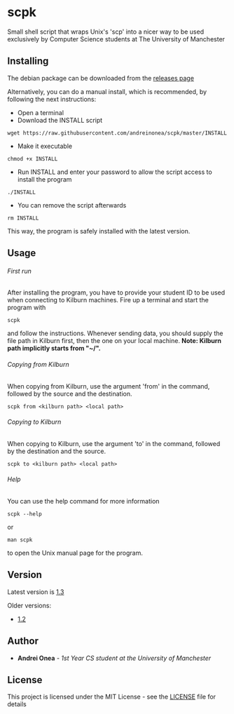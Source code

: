 # scpk

Small shell script that wraps Unix's 'scp' into a nicer way to be used exclusively by Computer Science students at The University of Manchester

## Installing

The debian package can be downloaded from the [releases page](https://github.com/andreinonea/scpk/releases)

Alternatively, you can do a manual install, which is recommended, by following the next instructions:

* Open a terminal
* Download the INSTALL script
```
wget https://raw.githubusercontent.com/andreinonea/scpk/master/INSTALL
```
* Make it executable
```
chmod +x INSTALL
```
* Run INSTALL and enter your password to allow the script access to install the program
```
./INSTALL
```
* You can remove the script afterwards
```
rm INSTALL
```
This way, the program is safely installed with the latest version.

## Usage

###### First run

After installing the program, you have to provide your student ID to be used when connecting to Kilburn machines. Fire up a terminal and start the program with

```
scpk
```

and follow the instructions. Whenever sending data, you should supply the file path in Kilburn first, then the one on your local machine. **Note: Kilburn path implicitly starts from "~/".**

###### Copying from Kilburn

When copying from Kilburn, use the argument 'from' in the command, followed by the source and the destination.

```
scpk from <kilburn path> <local path>
```

###### Copying to Kilburn

When copying to Kilburn, use the argument 'to' in the command, followed by the destination and the source.

```
scpk to <kilburn path> <local path>
```

###### Help

You can use the help command for more information

```
scpk --help
```

or

```
man scpk
```

to open the Unix manual page for the program.

## Version

Latest version is [1.3](https://github.com/andreinonea/scpk/releases/tag/1.3)

Older versions:
- [1.2](https://github.com/andreinonea/scpk/releases/tag/1.2)

## Author

* **Andrei Onea** - *1st Year CS student at the University of Manchester*

## License

This project is licensed under the MIT License - see the [LICENSE](LICENSE) file for details

